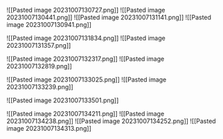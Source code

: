 ![[Pasted image 20231007130727.png]]
![[Pasted image 20231007130441.png]]
![[Pasted image 20231007131141.png]]
![[Pasted image 20231007130941.png]]





![[Pasted image 20231007131834.png]]
![[Pasted image 20231007131357.png]]



![[Pasted image 20231007132317.png]]
![[Pasted image 20231007132819.png]]


![[Pasted image 20231007133025.png]]
![[Pasted image 20231007133239.png]]


 
![[Pasted image 20231007133501.png]]




![[Pasted image 20231007134211.png]]
![[Pasted image 20231007134238.png]]
![[Pasted image 20231007134252.png]]
![[Pasted image 20231007134313.png]]
